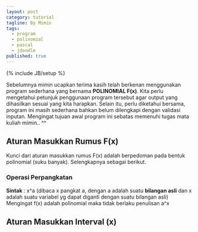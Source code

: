 ```yaml
---
layout: post
category: tutorial
tagline: By Mimin
tags:
  - program
  - polinomial
  - pascal
  - jdoodle
published: true
---
```

{% include JB/setup %}

Sebelumnya mimin ucapkan terima kasih telah berkenan menggunakan program sederhana yang bernama **POLINOMIAL F(x)**. Kita perlu mengetahui petunjuk penggunaan program tersebut agar output yang dihasilkan sesuai yang kita harapkan. Selain itu, perlu diketahui bersama, program ini masih sederhana bahkan belum dilengkapi dengan validasi inputan. Mengingat tujuan awal program ini sebatas memenuhi tugas mata kuliah mimin.. ^^

## Aturan Masukkan Rumus F(x)
Kunci dari aturan masukkan rumus F(x) adalah berpedoman pada bentuk polinomial (suku banyak). Selengkapnya sebagai berikut.
### Operasi Perpangkatan
**Sintak** : x^a (dibaca x pangkat a, dengan a adalah suatu **bilangan asli** dan x adalah suatu variabel yg dapat diganti dengan suatu bilangan asli)
Mengingat f(x) adalah polinomial maka tidak berlaku penulisan a^x 


## Aturan Masukkan Interval (x)


